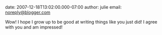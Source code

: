 date: 2007-12-18T13:02:00.000-07:00
author: julie
email: noreply@blogger.com

Wow! I hope I grow up to be good at writing things like you just did! I agree
with you and am impressed!
